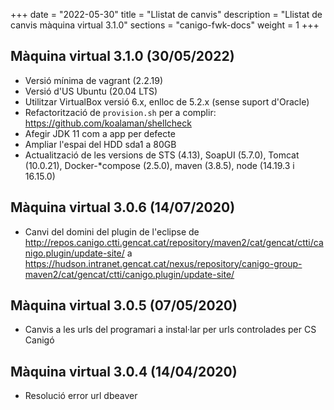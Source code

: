 +++
date        = "2022-05-30"
title       = "Llistat de canvis"
description = "Llistat de canvis màquina virtual 3.1.0"
sections    = "canigo-fwk-docs"
weight		= 1
+++

## Màquina virtual 3.1.0 (30/05/2022)

- Versió mínima de vagrant (2.2.19)
- Versió d'US Ubuntu (20.04 LTS)
- Utilitzar VirtualBox versió 6.x, enlloc de 5.2.x (sense suport d'Oracle)
- Refactorització de `provision.sh` per a complir: https://github.com/koalaman/shellcheck
- Afegir JDK 11 com a app per defecte
- Ampliar l'espai del HDD sda1 a 80GB
- Actualització de les versions de STS (4.13), SoapUI (5.7.0), Tomcat (10.0.21), Docker-*compose (2.5.0),
maven (3.8.5), node (14.19.3 i 16.15.0)

## Màquina virtual 3.0.6 (14/07/2020)

- Canvi del domini del plugin de l'eclipse de http://repos.canigo.ctti.gencat.cat/repository/maven2/cat/gencat/ctti/canigo.plugin/update-site/ a https://hudson.intranet.gencat.cat/nexus/repository/canigo-group-maven2/cat/gencat/ctti/canigo.plugin/update-site/

## Màquina virtual 3.0.5 (07/05/2020)

- Canvis a les urls del programari a instal·lar per urls controlades per CS Canigó

## Màquina virtual 3.0.4 (14/04/2020)

- Resolució error url dbeaver